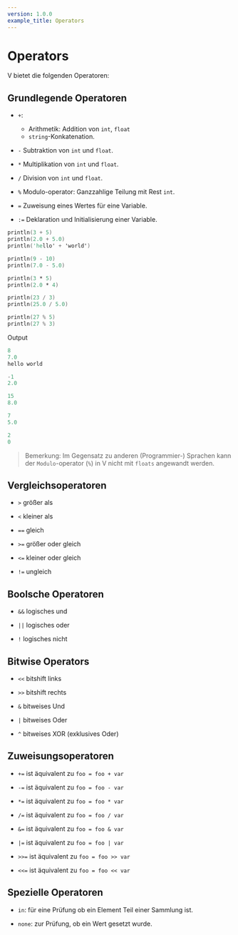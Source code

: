 ```yaml
---
version: 1.0.0
example_title: Operators
---
```


# Operators

V bietet die folgenden Operatoren:

## Grundlegende Operatoren

- `+`:

  - Arithmetik: Addition von `int`, `float`
  - `string`-Konkatenation.

- `-` Subtraktion von `int` und `float`.

- `*` Multiplikation von `int` und `float`.

- `/` Division von `int` und `float`.

- `%` Modulo-operator: Ganzzahlige Teilung mit Rest `int`.

- `=` Zuweisung eines Wertes für eine Variable.

- `:=` Deklaration und Initialisierung einer Variable.

```v
println(3 + 5)
println(2.0 + 5.0)
println('hello' + 'world')

println(9 - 10)
println(7.0 - 5.0)

println(3 * 5)
println(2.0 * 4)

println(23 / 3)
println(25.0 / 5.0)

println(27 % 5)
println(27 % 3)
```

Output

```v
8
7.0
hello world

-1
2.0

15
8.0

7
5.0

2
0
```

> Bemerkung: Im Gegensatz zu anderen (Programmier-) Sprachen kann der `Modulo`-operator (`%`) in V nicht mit `floats` angewandt werden.

## Vergleichsoperatoren

- `>` größer als

- `<` kleiner als

- `==` gleich

- `>=` größer oder gleich

- `<=` kleiner oder gleich

- `!=` ungleich

## Boolsche Operatoren

- `&&` logisches und

- `||` logisches oder

- `!` logisches nicht

## Bitwise Operators

- `<<` bitshift links

- `>>` bitshift rechts

- `&` bitweises Und

- `|` bitweises Oder

- `^` bitweises XOR (exklusives Oder)

## Zuweisungsoperatoren

- `+=` ist äquivalent zu `foo = foo + var`

- `-=` ist äquivalent zu `foo = foo - var`

- `*=` ist äquivalent zu `foo = foo * var`

- `/=` ist äquivalent zu `foo = foo / var`

- `&=` ist äquivalent zu `foo = foo & var`

- `|=` ist äquivalent zu `foo = foo | var`

- `>>=` ist äquivalent zu `foo = foo >> var`

- `<<=` ist äquivalent zu `foo = foo << var`

## Spezielle Operatoren

- `in`: für eine Prüfung ob ein Element Teil einer Sammlung ist.

- `none`: zur Prüfung, ob ein Wert gesetzt wurde.

